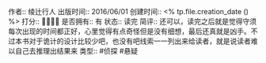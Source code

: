 
作者:: 绫辻行人
出版时间:: 2016/06/01
创建时间:: <% tp.file.creation_date () %>
打分:: 💛💛💛💛
是否拥有:: 有
状态:: 读完
简评:: 还可以，读完之后就是觉得守须每次出现的时间都正好，心里觉得有点奇怪但是没有细想，最后还真就是凶手。不过本书对于诡计的设计比较少吧，也没有吧线索一一列出来给读者，就是说读者难以自己去推理出结果来
类型:: #侦探 #悬疑
